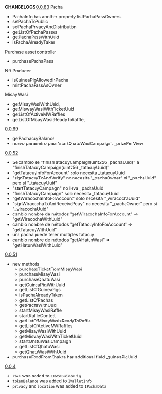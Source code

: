 **CHANGELOGS**
<u>0.0.83</u>
Pacha

- PachaInfo has another property listPachaPassOwners
- setPachaToPublic
- setPachaPrivacyAndDistribution
- getListOfPachaPasses
- getPachaPassWithUuid
- isPachaAlreadyTaken

Purchase asset controller

- purchasePachaPass

Nft Producer

- isGuineaPigAllowedInPacha
- mintPachaPassAsOwner

Misay Wasi

- getMisayWasiWithUuid,
- getMiswayWasiWithTicketUuid
- getListOfActiveMWRaffles
- getListOfMisayWasisReadyToRaffle,

<u>0.0.69</u>

- getPachacuyBalance
- nuevo parametro para 'startQhatuWasiCampaign': \_prizePerView

<u>0.0.52</u>

- Se cambio de "finishTatacuyCampaign(uint256 \_pachaUuid)" a "finishTatacuyCampaign(uint256 \_tatacuyUuid)"
- "getTatacuyInfoForAccount" solo necesita \_tatacuyUuid
- "signTatacuyTxAndVerify" no necesita "\_pachaOwner" ni "\_pachaUuid" pero sí "\_tatacuyUuid"
- "startTatacuyCampaign" no lleva \_pachaUuid
- "finishTatacuyCampaign" solo necesita \_tatacuyUuid
- "getWiracochaInfoForAccount" solo necesita "\_wiracochaUuid"
- "signWiracochaTxAndReceivePcuy" no necesita "\_pachaOwner" pero sí "\_wiracochaUuid"
- cambio nombre de métodos "getWiracochaInfoForAccount" => "getWiracochaWithUuid"
- cambio nombre de métodos "getTatacuyInfoForAccount" => "getTatacuyWithUuid"
- una pacha puede tener multiples tatacuy
- cambio nombre de métodos "getAHatunWasi" => "getHatunWasiWithUuid"

<u>0.0.51</u>

- new methods
  - purchaseTicketFromMisayWasi
  - purchaseMisayWasi
  - purchaseQhatuWasi
  - getGuineaPigWithUuid
  - getListOfGuineaPigs
  - isPachaAlreadyTaken
  - getListOfPachas
  - getPachaWithUuid
  - startMisayWasiRaffle
  - startRaffleContest
  - getListOfMisayWasisReadyToRaffle
  - getListOfActiveMWRaffles
  - getMisayWasiWithUuid
  - getMiswayWasiWithTicketUuid
  - startQhatuWasiCampaign
  - getListOfQhatuWasi
  - getQhatuWasiWithUuid
- purchaseFoodFromChakra has additional field \_guineaPigUuid

<u>0.0.4</u>

- `race` was added to `IDataGuineaPig`
- `tokenBalance` was added to `IWalletInfo`
- `privacy` and `location` was added to `IPachaData`
